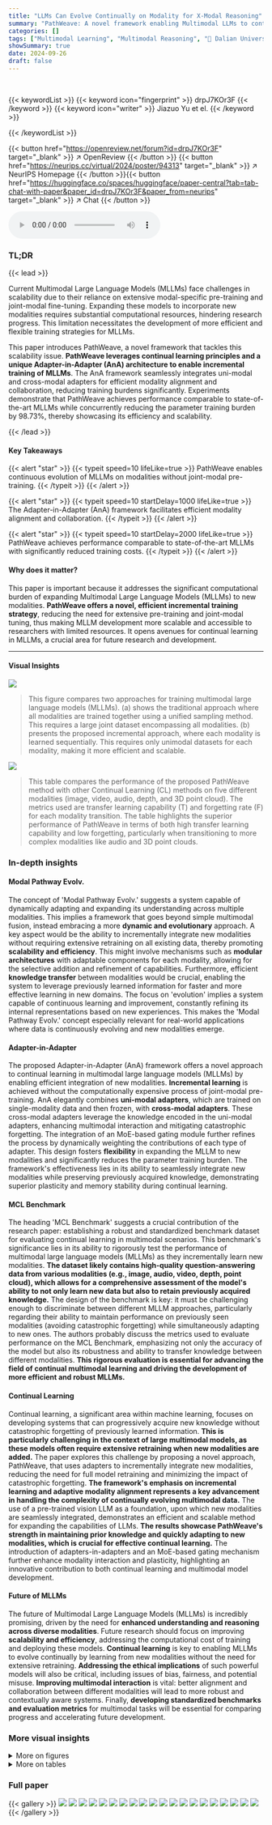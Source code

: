 ```yaml
---
title: "LLMs Can Evolve Continually on Modality for X-Modal Reasoning"
summary: "PathWeave: A novel framework enabling Multimodal LLMs to continually evolve on modality, achieving comparable state-of-the-art performance with 98.73% less training burden!"
categories: []
tags: ["Multimodal Learning", "Multimodal Reasoning", "🏢 Dalian University of Technology",]
showSummary: true
date: 2024-09-26
draft: false
---
```


<br>

{{< keywordList >}}
{{< keyword icon="fingerprint" >}} drpJ7KOr3F {{< /keyword >}}
{{< keyword icon="writer" >}} Jiazuo Yu et el. {{< /keyword >}}
 
{{< /keywordList >}}

{{< button href="https://openreview.net/forum?id=drpJ7KOr3F" target="_blank" >}}
↗ OpenReview
{{< /button >}}
{{< button href="https://neurips.cc/virtual/2024/poster/94313" target="_blank" >}}
↗ NeurIPS Homepage
{{< /button >}}{{< button href="https://huggingface.co/spaces/huggingface/paper-central?tab=tab-chat-with-paper&paper_id=drpJ7KOr3F&paper_from=neurips" target="_blank" >}}
↗ Chat
{{< /button >}}



<audio controls>
    <source src="https://ai-paper-reviewer.com/drpJ7KOr3F/podcast.wav" type="audio/wav">
    Your browser does not support the audio element.
</audio>


### TL;DR


{{< lead >}}

Current Multimodal Large Language Models (MLLMs) face challenges in scalability due to their reliance on extensive modal-specific pre-training and joint-modal fine-tuning. Expanding these models to incorporate new modalities requires substantial computational resources, hindering research progress. This limitation necessitates the development of more efficient and flexible training strategies for MLLMs. 

This paper introduces PathWeave, a novel framework that tackles this scalability issue. **PathWeave leverages continual learning principles and a unique Adapter-in-Adapter (AnA) architecture to enable incremental training of MLLMs**.  The AnA framework seamlessly integrates uni-modal and cross-modal adapters for efficient modality alignment and collaboration, reducing training burdens significantly. Experiments demonstrate that PathWeave achieves performance comparable to state-of-the-art MLLMs while concurrently reducing the parameter training burden by 98.73%, thereby showcasing its efficiency and scalability.

{{< /lead >}}


#### Key Takeaways

{{< alert "star" >}}
{{< typeit speed=10 lifeLike=true >}} PathWeave enables continuous evolution of MLLMs on modalities without joint-modal pre-training. {{< /typeit >}}
{{< /alert >}}

{{< alert "star" >}}
{{< typeit speed=10 startDelay=1000 lifeLike=true >}} The Adapter-in-Adapter (AnA) framework facilitates efficient modality alignment and collaboration. {{< /typeit >}}
{{< /alert >}}

{{< alert "star" >}}
{{< typeit speed=10 startDelay=2000 lifeLike=true >}} PathWeave achieves performance comparable to state-of-the-art MLLMs with significantly reduced training costs. {{< /typeit >}}
{{< /alert >}}

#### Why does it matter?
This paper is important because it addresses the significant computational burden of expanding Multimodal Large Language Models (MLLMs) to new modalities.  **PathWeave offers a novel, efficient incremental training strategy**, reducing the need for extensive pre-training and joint-modal tuning, thus making MLLM development more scalable and accessible to researchers with limited resources.  It opens avenues for continual learning in MLLMs, a crucial area for future research and development.

------
#### Visual Insights



![](https://ai-paper-reviewer.com/drpJ7KOr3F/figures_1_1.jpg)

> This figure compares two approaches for training multimodal large language models (MLLMs).  (a) shows the traditional approach where all modalities are trained together using a unified sampling method. This requires a large joint dataset encompassing all modalities.  (b) presents the proposed incremental approach, where each modality is learned sequentially. This requires only unimodal datasets for each modality, making it more efficient and scalable.





![](https://ai-paper-reviewer.com/drpJ7KOr3F/tables_6_1.jpg)

> This table compares the performance of the proposed PathWeave method with other Continual Learning (CL) methods on five different modalities (image, video, audio, depth, and 3D point cloud).  The metrics used are transfer learning capability (T) and forgetting rate (F) for each modality transition.  The table highlights the superior performance of PathWeave in terms of both high transfer learning capability and low forgetting, particularly when transitioning to more complex modalities like audio and 3D point clouds.





### In-depth insights


#### Modal Pathway Evolv.
The concept of 'Modal Pathway Evolv.' suggests a system capable of dynamically adapting and expanding its understanding across multiple modalities.  This implies a framework that goes beyond simple multimodal fusion, instead embracing a more **dynamic and evolutionary** approach. A key aspect would be the ability to incrementally integrate new modalities without requiring extensive retraining on all existing data, thereby promoting **scalability and efficiency**.  This might involve mechanisms such as **modular architectures** with adaptable components for each modality, allowing for the selective addition and refinement of capabilities.  Furthermore, efficient **knowledge transfer** between modalities would be crucial, enabling the system to leverage previously learned information for faster and more effective learning in new domains.  The focus on 'evolution' implies a system capable of continuous learning and improvement, constantly refining its internal representations based on new experiences.  This makes the 'Modal Pathway Evolv.' concept especially relevant for real-world applications where data is continuously evolving and new modalities emerge.

#### Adapter-in-Adapter
The proposed Adapter-in-Adapter (AnA) framework offers a novel approach to continual learning in multimodal large language models (MLLMs) by enabling efficient integration of new modalities.  **Incremental learning** is achieved without the computationally expensive process of joint-modal pre-training.  AnA elegantly combines **uni-modal adapters**, which are trained on single-modality data and then frozen, with **cross-modal adapters**. These cross-modal adapters leverage the knowledge encoded in the uni-modal adapters, enhancing multimodal interaction and mitigating catastrophic forgetting. The integration of an MoE-based gating module further refines the process by dynamically weighting the contributions of each type of adapter.  This design fosters **flexibility** in expanding the MLLM to new modalities and significantly reduces the parameter training burden. The framework's effectiveness lies in its ability to seamlessly integrate new modalities while preserving previously acquired knowledge, demonstrating superior plasticity and memory stability during continual learning.

#### MCL Benchmark
The heading 'MCL Benchmark' suggests a crucial contribution of the research paper: establishing a robust and standardized benchmark dataset for evaluating continual learning in multimodal scenarios.  This benchmark's significance lies in its ability to rigorously test the performance of multimodal large language models (MLLMs) as they incrementally learn new modalities.  **The dataset likely contains high-quality question-answering data from various modalities (e.g., image, audio, video, depth, point cloud), which allows for a comprehensive assessment of the model's ability to not only learn new data but also to retain previously acquired knowledge.**  The design of the benchmark is key: it must be challenging enough to discriminate between different MLLM approaches, particularly regarding their ability to maintain performance on previously seen modalities (avoiding catastrophic forgetting) while simultaneously adapting to new ones. The authors probably discuss the metrics used to evaluate performance on the MCL Benchmark, emphasizing not only the accuracy of the model but also its robustness and ability to transfer knowledge between different modalities. **This rigorous evaluation is essential for advancing the field of continual multimodal learning and driving the development of more efficient and robust MLLMs.**

#### Continual Learning
Continual learning, a significant area within machine learning, focuses on developing systems that can progressively acquire new knowledge without catastrophic forgetting of previously learned information.  **This is particularly challenging in the context of large multimodal models, as these models often require extensive retraining when new modalities are added.** The paper explores this challenge by proposing a novel approach, PathWeave, that uses adapters to incrementally integrate new modalities, reducing the need for full model retraining and minimizing the impact of catastrophic forgetting. **The framework's emphasis on incremental learning and adaptive modality alignment represents a key advancement in handling the complexity of continually evolving multimodal data.**  The use of a pre-trained vision LLM as a foundation, upon which new modalities are seamlessly integrated, demonstrates an efficient and scalable method for expanding the capabilities of LLMs.  **The results showcase PathWeave's strength in maintaining prior knowledge and quickly adapting to new modalities, which is crucial for effective continual learning.** The introduction of adapters-in-adapters and an MoE-based gating mechanism further enhance modality interaction and plasticity, highlighting an innovative contribution to both continual learning and multimodal model development.

#### Future of MLLMs
The future of Multimodal Large Language Models (MLLMs) is incredibly promising, driven by the need for **enhanced understanding and reasoning across diverse modalities**.  Future research should focus on improving **scalability and efficiency**, addressing the computational cost of training and deploying these models.  **Continual learning** is key to enabling MLLMs to evolve continually by learning from new modalities without the need for extensive retraining.  **Addressing the ethical implications** of such powerful models will also be critical, including issues of bias, fairness, and potential misuse.  **Improving multimodal interaction** is vital:  better alignment and collaboration between different modalities will lead to more robust and contextually aware systems.  Finally, **developing standardized benchmarks and evaluation metrics** for multimodal tasks will be essential for comparing progress and accelerating future development.


### More visual insights

<details>
<summary>More on figures
</summary>


![](https://ai-paper-reviewer.com/drpJ7KOr3F/figures_3_1.jpg)

> This figure illustrates the architecture of PathWeave, a framework for continually evolving Large Language Models (LLMs) on modality.  It starts with a pre-trained vision LLM and incrementally adds new modalities using uni-modal data and a novel Adapter-in-Adapter (AnA) mechanism. AnA consists of uni-modal adapters (trained on single modality data and frozen after training), and cross-modal adapters (built upon the uni-modal adapters for better cross-modal interaction). A Mixture of Experts (MoE) gating mechanism further improves the interaction between modalities.


![](https://ai-paper-reviewer.com/drpJ7KOr3F/figures_8_1.jpg)

> This figure illustrates the architecture of PathWeave, a framework for incrementally expanding multimodal large language models.  It shows how a pre-trained vision LLM is used as a base, with new modalities added via adapter modules. Uni-modal adapters process single-modality data, while cross-modal adapters integrate information from previous modalities. A gating mechanism further refines the interaction between modalities.


![](https://ai-paper-reviewer.com/drpJ7KOr3F/figures_8_2.jpg)

> This figure compares two approaches for training multimodal large language models (MLLMs).  (a) shows the traditional method, which requires joint training with data from all modalities at once. This is computationally expensive and inefficient when adding new modalities. (b) illustrates the proposed incremental method, PathWeave, which learns each modality sequentially using uni-modal data.  This incremental approach makes it more scalable and efficient to add new modalities to the model.


![](https://ai-paper-reviewer.com/drpJ7KOr3F/figures_17_1.jpg)

> This figure compares two different approaches to multimodal large language models (MLLMs).  (a) shows the traditional approach where all modalities (image, video, audio, etc.) are processed together using a unified sampling method. This requires large, joint-modal datasets for training, which is computationally expensive and limits scalability to new modalities. (b) shows the proposed incremental MLLM approach (PathWeave), which learns each modality sequentially using uni-modal data. This makes the model more flexible and scalable, as it doesn't require massive joint-modal datasets to incorporate new modalities.


</details>




<details>
<summary>More on tables
</summary>


![](https://ai-paper-reviewer.com/drpJ7KOr3F/tables_6_2.jpg)
> This table compares the performance of the proposed PathWeave method with other Continual Learning (CL) methods on in-domain datasets across five modalities (Image, Video, Audio, Depth, and 3D).  The metrics used evaluate the transfer learning capability (Tm) to adapt to new modalities and the forgetting rate (Fm) during continual learning.  The table highlights the effectiveness of PathWeave in maintaining performance on previously learned modalities while adapting to new ones.

![](https://ai-paper-reviewer.com/drpJ7KOr3F/tables_7_1.jpg)
> This table compares the proposed method (PathWeave) with other state-of-the-art multimodal large language models (MLLMs) in terms of training parameters, data requirements, training time, GPU usage, and performance on three multimodal question answering tasks (MSVD QA, Clotho Caps, and Modelnet Cls). The table shows that PathWeave achieves comparable performance with significantly fewer parameters and less training data, demonstrating its efficiency and scalability.

![](https://ai-paper-reviewer.com/drpJ7KOr3F/tables_7_2.jpg)
> This ablation study investigates the impact of different components of the PathWeave framework on the performance of each modality.  Specifically, it compares the full model (ours) against versions without the MoE-based gating module and without the in-adapter module.  The results show the contributions of each component to the overall performance across various modalities. The best performing method for each modality is highlighted in bold, indicating the importance of the complete AnA framework.

![](https://ai-paper-reviewer.com/drpJ7KOr3F/tables_8_1.jpg)
> This table presents the ablation study results on the performance of different parts of the proposed method (PathWeave) across various modalities. It shows the impact of removing certain components, such as the MoE-based gating module or the In-Adapter, on the overall performance. By comparing the performance metrics across modalities with and without these components, the table highlights the effectiveness and contribution of each component in the PathWeave framework.

![](https://ai-paper-reviewer.com/drpJ7KOr3F/tables_14_1.jpg)
> This table lists the datasets used for continual uni-modal fine-tuning in the PathWeave model.  It details the size and source of each dataset for five modalities: image, video, audio, 3D, and depth.  The datasets are primarily drawn from existing multimodal datasets, but with additions and modifications to suit the continual learning approach. Notably, depth data was added, and inaccessible WebVid2M video data was removed.  The ‘*’ indicates datasets that were generated by the authors of the paper.

![](https://ai-paper-reviewer.com/drpJ7KOr3F/tables_14_2.jpg)
> This table details the hyperparameters used during the training process for each modality in the Continual Learning of Modality (MCL) benchmark.  It specifies the number of iterations, batch size (for training and validation), and learning rate for each modality (video, audio, depth, and 3D).  The consistent hyperparameters across all modalities show that the authors maintained a uniform training approach to compare the results across different modalities.

![](https://ai-paper-reviewer.com/drpJ7KOr3F/tables_15_1.jpg)
> This table compares the performance of the proposed PathWeave method against other continual learning (CL) methods on five different modalities (image, video, audio, depth, and 3D).  The table shows the transfer learning capability (Tm) for each modality transition, indicating how well each method adapts to a new modality.  Lower scores in the F columns represent less catastrophic forgetting, indicating better memory retention of previous modalities. The best and second-best performing methods are highlighted.

![](https://ai-paper-reviewer.com/drpJ7KOr3F/tables_16_1.jpg)
> This table compares the performance of the proposed method (PathWeave) against other Continual Learning (CL) methods on five different modalities (image, video, audio, depth, and 3D).  The metrics used are the transfer learning capability (Tm) and forgetting rate (Fm) for each modality transition.  In-domain datasets are used for evaluation.  The table highlights the best performing method for each transition using bold and underline formatting. The top row shows upper-bound scores representing the best possible transfer learning performance.

![](https://ai-paper-reviewer.com/drpJ7KOr3F/tables_16_2.jpg)
> This table compares the performance of different continual learning (CL) methods on five different modalities (image, video, audio, depth, and 3D) using in-domain datasets.  The table shows the transfer learning capability (Tm) and forgetting rate (Fm) for each method and modality.  The top row indicates the upper bound performance of each modality, representing the best possible performance achievable using a transfer learning approach. Lower numbers in the forgetting rate (Fm) columns are better, indicating less catastrophic forgetting.

![](https://ai-paper-reviewer.com/drpJ7KOr3F/tables_16_3.jpg)
> This table compares the performance of PathWeave against other continual learning methods on in-domain datasets across five modalities: image, video, audio, depth, and 3D point cloud.  The metrics used are transfer learning capability (Tm) and forgetting rate (Fm) for each modality transition.  The top row shows the upper bound performance achievable through full fine-tuning for each modality.

![](https://ai-paper-reviewer.com/drpJ7KOr3F/tables_18_1.jpg)
> This table shows the detailed hyperparameter settings used for each dataset in the Continual Learning of Multi-Modality (MCL) benchmark.  It provides specific prompt instructions, length penalties, minimum lengths, and maximum lengths for each modality and dataset, offering a more nuanced understanding of the experimental setup.

</details>




### Full paper

{{< gallery >}}
<img src="https://ai-paper-reviewer.com/drpJ7KOr3F/1.png" class="grid-w50 md:grid-w33 xl:grid-w25" />
<img src="https://ai-paper-reviewer.com/drpJ7KOr3F/2.png" class="grid-w50 md:grid-w33 xl:grid-w25" />
<img src="https://ai-paper-reviewer.com/drpJ7KOr3F/3.png" class="grid-w50 md:grid-w33 xl:grid-w25" />
<img src="https://ai-paper-reviewer.com/drpJ7KOr3F/4.png" class="grid-w50 md:grid-w33 xl:grid-w25" />
<img src="https://ai-paper-reviewer.com/drpJ7KOr3F/5.png" class="grid-w50 md:grid-w33 xl:grid-w25" />
<img src="https://ai-paper-reviewer.com/drpJ7KOr3F/6.png" class="grid-w50 md:grid-w33 xl:grid-w25" />
<img src="https://ai-paper-reviewer.com/drpJ7KOr3F/7.png" class="grid-w50 md:grid-w33 xl:grid-w25" />
<img src="https://ai-paper-reviewer.com/drpJ7KOr3F/8.png" class="grid-w50 md:grid-w33 xl:grid-w25" />
<img src="https://ai-paper-reviewer.com/drpJ7KOr3F/9.png" class="grid-w50 md:grid-w33 xl:grid-w25" />
<img src="https://ai-paper-reviewer.com/drpJ7KOr3F/10.png" class="grid-w50 md:grid-w33 xl:grid-w25" />
<img src="https://ai-paper-reviewer.com/drpJ7KOr3F/11.png" class="grid-w50 md:grid-w33 xl:grid-w25" />
<img src="https://ai-paper-reviewer.com/drpJ7KOr3F/12.png" class="grid-w50 md:grid-w33 xl:grid-w25" />
<img src="https://ai-paper-reviewer.com/drpJ7KOr3F/13.png" class="grid-w50 md:grid-w33 xl:grid-w25" />
<img src="https://ai-paper-reviewer.com/drpJ7KOr3F/14.png" class="grid-w50 md:grid-w33 xl:grid-w25" />
<img src="https://ai-paper-reviewer.com/drpJ7KOr3F/15.png" class="grid-w50 md:grid-w33 xl:grid-w25" />
<img src="https://ai-paper-reviewer.com/drpJ7KOr3F/16.png" class="grid-w50 md:grid-w33 xl:grid-w25" />
<img src="https://ai-paper-reviewer.com/drpJ7KOr3F/17.png" class="grid-w50 md:grid-w33 xl:grid-w25" />
<img src="https://ai-paper-reviewer.com/drpJ7KOr3F/18.png" class="grid-w50 md:grid-w33 xl:grid-w25" />
<img src="https://ai-paper-reviewer.com/drpJ7KOr3F/19.png" class="grid-w50 md:grid-w33 xl:grid-w25" />
<img src="https://ai-paper-reviewer.com/drpJ7KOr3F/20.png" class="grid-w50 md:grid-w33 xl:grid-w25" />
{{< /gallery >}}